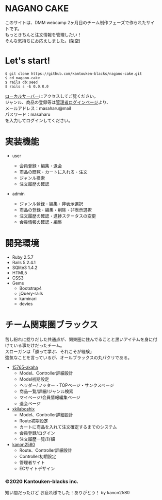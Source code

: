 # NAGANO CAKE
このサイトは、DMM webcamp 2ヶ月目のチーム制作フェーズで作られたサイトです。  
もっときちんと注文情報を管理したい！  
そんな気持ちにお応えしました。(架空)  

# Let's start!
```
$ git clone https://github.com/kantouken-blacks/nagano-cake.git
$ cd nagano-cake
$ rails db:seed
$ rails s -b 0.0.0.0
```

[ローカルサーバー](http://localhost:3000)にアクセスしてご覧ください。  
ジャンル、商品の登録等は[管理者ログインページ](http://localhost:3000/admin/sign_in)より、  
メールアドレス：masaharu@mail  
パスワード：masaharu  
を入力してログインしてください。


# 実装機能
- user
  - 会員登録・編集・退会
  - 商品の閲覧・カートに入れる・注文
  - ジャンル検索
  - 注文履歴の確認
  
- admin
  - ジャンル登録・編集・非表示選択
  - 商品の登録・編集・削除・非表示選択
  - 注文履歴の確認・進捗ステータスの変更
  - 会員情報の確認・編集

# 開発環境
- Ruby 2.5.7
- Rails 5.2.4.1
- SQlite3 1.4.2
- HTML5
- CSS3
- Gems
  - Bootstrap4
  - jQuery-rails
  - kaminari
  - devies

# チーム関東圏ブラックス
苦し紛れに捻りだした共通点が、関東圏に住んでることと黒いアイテムを身に付けている事だけだったチーム。  
スローガンは「勝って学ぶ、それこそが経験」  
強気なことを言っているが、オールブラックスの丸パクリである。
- [15765-akaha](https://github.com/15765-akaha)
  - Model、Controller詳細設計
  - Model初期設定
  - ヘッダー/フッター・TOPページ・サンクスページ
  - 商品一覧/詳細/ジャンル検索
  - マイページ/会員情報編集ページ
  - 退会ページ
- [xkilaboshix](https://github.com/xkilaboshix)
  - Model、Controller詳細設計
  - Route初期設定
  - カートに商品を入れて注文確定するまでのシステム
  - 会員登録/ログイン
  - 注文履歴一覧/詳細
- [kanon2580](https://github.com/kanon2580)
  - Route、Controller詳細設計
  - Controller初期設定
  - 管理者サイト
  - ECサイトデザイン

### ©2020 Kantouken-blacks inc.
短い間だったけど お疲れ様でした！ありがとう！ by kanon2580

